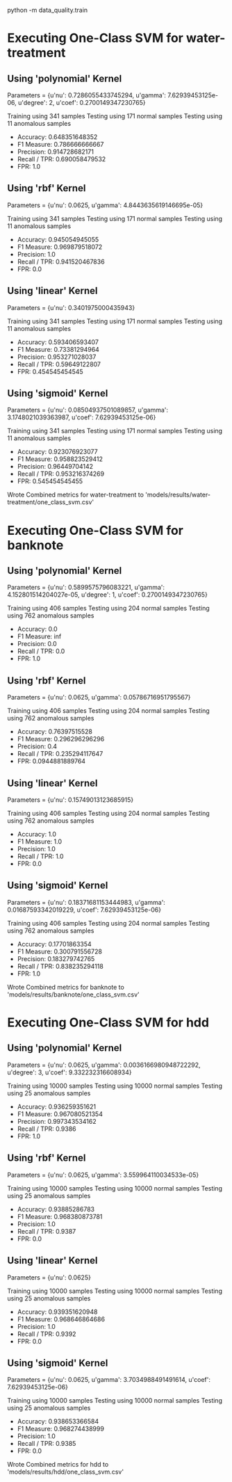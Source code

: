 python -m data_quality.train
# Executing One-Class SVM for water-treatment
## Using 'polynomial' Kernel
Parameters = {u'nu': 0.7286055433745294, u'gamma': 7.62939453125e-06, u'degree': 2, u'coef': 0.2700149347230765}

Training using 341 samples
Testing using 171 normal samples
Testing using 11 anomalous samples

 * Accuracy: 0.648351648352
 * F1 Measure: 0.786666666667
 * Precision: 0.914728682171
 * Recall / TPR: 0.690058479532
 * FPR: 1.0


## Using 'rbf' Kernel
Parameters = {u'nu': 0.0625, u'gamma': 4.8443635619146695e-05}

Training using 341 samples
Testing using 171 normal samples
Testing using 11 anomalous samples

 * Accuracy: 0.945054945055
 * F1 Measure: 0.969879518072
 * Precision: 1.0
 * Recall / TPR: 0.941520467836
 * FPR: 0.0


## Using 'linear' Kernel
Parameters = {u'nu': 0.3401975000435943}

Training using 341 samples
Testing using 171 normal samples
Testing using 11 anomalous samples

 * Accuracy: 0.593406593407
 * F1 Measure: 0.73381294964
 * Precision: 0.953271028037
 * Recall / TPR: 0.59649122807
 * FPR: 0.454545454545


## Using 'sigmoid' Kernel
Parameters = {u'nu': 0.08504937501089857, u'gamma': 3.1748021039363987, u'coef': 7.62939453125e-06}

Training using 341 samples
Testing using 171 normal samples
Testing using 11 anomalous samples

 * Accuracy: 0.923076923077
 * F1 Measure: 0.958823529412
 * Precision: 0.96449704142
 * Recall / TPR: 0.953216374269
 * FPR: 0.545454545455


Wrote Combined metrics for water-treatment to 'models/results/water-treatment/one_class_svm.csv'


# Executing One-Class SVM for banknote
## Using 'polynomial' Kernel
Parameters = {u'nu': 0.5899575796083221, u'gamma': 4.152801514204027e-05, u'degree': 1, u'coef': 0.2700149347230765}

Training using 406 samples
Testing using 204 normal samples
Testing using 762 anomalous samples

 * Accuracy: 0.0
 * F1 Measure: inf
 * Precision: 0.0
 * Recall / TPR: 0.0
 * FPR: 1.0


## Using 'rbf' Kernel
Parameters = {u'nu': 0.0625, u'gamma': 0.05786716951795567}

Training using 406 samples
Testing using 204 normal samples
Testing using 762 anomalous samples

 * Accuracy: 0.76397515528
 * F1 Measure: 0.296296296296
 * Precision: 0.4
 * Recall / TPR: 0.235294117647
 * FPR: 0.0944881889764


## Using 'linear' Kernel
Parameters = {u'nu': 0.15749013123685915}

Training using 406 samples
Testing using 204 normal samples
Testing using 762 anomalous samples

 * Accuracy: 1.0
 * F1 Measure: 1.0
 * Precision: 1.0
 * Recall / TPR: 1.0
 * FPR: 0.0


## Using 'sigmoid' Kernel
Parameters = {u'nu': 0.18371681153444983, u'gamma': 0.01687593342019229, u'coef': 7.62939453125e-06}

Training using 406 samples
Testing using 204 normal samples
Testing using 762 anomalous samples

 * Accuracy: 0.17701863354
 * F1 Measure: 0.300791556728
 * Precision: 0.183279742765
 * Recall / TPR: 0.838235294118
 * FPR: 1.0


Wrote Combined metrics for banknote to 'models/results/banknote/one_class_svm.csv'


# Executing One-Class SVM for hdd
## Using 'polynomial' Kernel
Parameters = {u'nu': 0.0625, u'gamma': 0.0036166980948722292, u'degree': 3, u'coef': 9.332232316608934}

Training using 10000 samples
Testing using 10000 normal samples
Testing using 25 anomalous samples

 * Accuracy: 0.936259351621
 * F1 Measure: 0.967080521354
 * Precision: 0.997343534162
 * Recall / TPR: 0.9386
 * FPR: 1.0


## Using 'rbf' Kernel
Parameters = {u'nu': 0.0625, u'gamma': 3.559964110034533e-05}

Training using 10000 samples
Testing using 10000 normal samples
Testing using 25 anomalous samples

 * Accuracy: 0.93885286783
 * F1 Measure: 0.968380873781
 * Precision: 1.0
 * Recall / TPR: 0.9387
 * FPR: 0.0


## Using 'linear' Kernel
Parameters = {u'nu': 0.0625}

Training using 10000 samples
Testing using 10000 normal samples
Testing using 25 anomalous samples

 * Accuracy: 0.939351620948
 * F1 Measure: 0.968646864686
 * Precision: 1.0
 * Recall / TPR: 0.9392
 * FPR: 0.0


## Using 'sigmoid' Kernel
Parameters = {u'nu': 0.0625, u'gamma': 3.7034988491491614, u'coef': 7.62939453125e-06}

Training using 10000 samples
Testing using 10000 normal samples
Testing using 25 anomalous samples

 * Accuracy: 0.938653366584
 * F1 Measure: 0.968274438999
 * Precision: 1.0
 * Recall / TPR: 0.9385
 * FPR: 0.0


Wrote Combined metrics for hdd to 'models/results/hdd/one_class_svm.csv'


